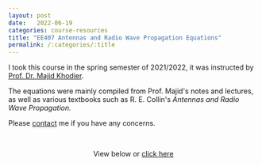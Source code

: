```yaml
---
layout: post
date:   2022-06-19
categories: course-resources
title: "EE407 Antennas and Radio Wave Propagation Equations"
permalink: /:categories/:title
---
```


I took this course in the spring semester of 2021/2022, it was instructed by [Prof. Dr. Majid Khodier](https://www.just.edu.jo/eportfolio/Pages/Default.aspx?email=majidkh).

The equations were mainly compiled from Prof. Majid's notes and lectures, as well as various textbooks such as R. E. Collin's _Antennas and Radio Wave Propagation._

Please [contact](/contact/) me if you have any concerns.

<p>&nbsp;</p>

<p style="text-align:center;">View below or <a href="/assets/pdf/EE407_Equations.pdf">
click here</a></p>

<div style="text-align: center; margin-top: -10px">
<object data="/assets/pdf/EE407_Equations.pdf" width="100%" height="1080" type="application/pdf"></object>
</div>